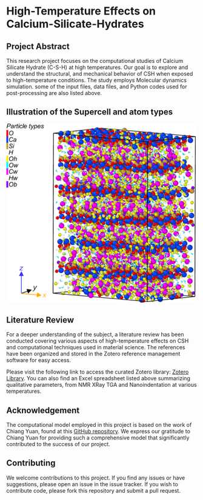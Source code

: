 # High-Temperature Effects on Calcium-Silicate-Hydrates

## Project Abstract
This research project focuses on the computational studies of Calcium Silicate Hydrate (C-S-H) at high temperatures. Our goal is to explore and understand the structural, and mechanical behavior of CSH when exposed to high-temperature conditions. The study employs Molecular dynamics simulation. some of the input files, data files, and Python codes used for post-processing are also listed above.

## Illustration of the Supercell and atom types

<img src="images/Description.png" width="500">


## Literature Review
For a deeper understanding of the subject, a literature review has been conducted covering various aspects of high-temperature effects on CSH and computational techniques used in material science. The references have been organized and stored in the Zotero reference management software for easy access.

Please visit the following link to access the curated Zotero library: [Zotero Library](https://www.zotero.org/groups/5014044/csh_at_high_temperature/library).
You can also find an Excel spreadsheet listed above summarizing qualitative parameters, from NMR XRay TGA and Nanoindentation at various temperatures.  

## Acknowledgement

The computational model employed in this project is based on the work of Chiang Yuan, found at this [GitHub repository](https://github.com/chiang-yuan/csh4lmp). We express our gratitude to Chiang Yuan for providing such a comprehensive model that significantly contributed to the success of our project.


## Contributing
We welcome contributions to this project. If you find any issues or have suggestions, please open an issue in the issue tracker. If you wish to contribute code, please fork this repository and submit a pull request.

